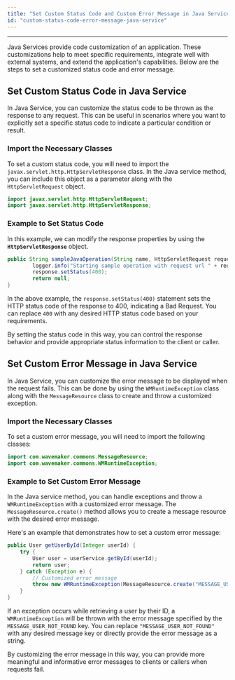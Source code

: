 ```yaml
---
title: "Set Custom Status Code and Custom Error Message in Java Service"
id: "custom-status-code-error-message-java-service"
---
```

---

Java Services provide code customization of an application. These customizations help to meet specific requirements, integrate well with external systems, and extend the application's capabilities. Below are the steps to set a customized status code and error message.

## Set Custom Status Code in Java Service

In Java Service, you can customize the status code to be thrown as the response to any request. This can be useful in scenarios where you want to explicitly set a specific status code to indicate a particular condition or result. 

### Import the Necessary Classes

To set a custom status code, you will need to import the `javax.servlet.http.HttpServletResponse` class. In the Java service method, you can include this object as a parameter along with the `HttpServletRequest` object.

```java
import javax.servlet.http.HttpServletRequest;
import javax.servlet.http.HttpServletResponse;
```

### Example to Set Status Code

In this example, we can modify the response properties by using the **`HttpServletResponse`** object.

```Java
public String sampleJavaOperation(String name, HttpServletRequest request, HttpServletResponse response) {
        logger.info("Starting sample operation with request url " + request.getRequestURL().toString());
        response.setStatus(400);
        return null;
}
```

In the above example, the `response.setStatus(400)` statement sets the HTTP status code of the response to 400, indicating a Bad Request. You can replace `400` with any desired HTTP status code based on your requirements.

By setting the status code in this way, you can control the response behavior and provide appropriate status information to the client or caller.

## Set Custom Error Message in Java Service

In Java Service, you can customize the error message to be displayed when the request fails. This can be done by using the `WMRuntimeException` class along with the `MessageResource` class to create and throw a customized exception.

### Import the Necessary Classes

To set a custom error message, you will need to import the following classes:

```java
import com.wavemaker.commons.MessageResource;
import com.wavemaker.commons.WMRuntimeException;
```

### Example to Set Custom Error Message

In the Java service method, you can handle exceptions and throw a `WMRuntimeException` with a customized error message. The `MessageResource.create()` method allows you to create a message resource with the desired error message.

Here's an example that demonstrates how to set a custom error message:

```java
public User getUserById(Integer userId) {
    try {
        User user = userService.getById(userId);
        return user;
    } catch (Exception e) {
        // Customized error message
        throw new WMRuntimeException(MessageResource.create("MESSAGE_USER_NOT_FOUND"));
    }
}
```

If an exception occurs while retrieving a user by their ID, a `WMRuntimeException` will be thrown with the error message specified by the `MESSAGE_USER_NOT_FOUND` key. You can replace `"MESSAGE_USER_NOT_FOUND"` with any desired message key or directly provide the error message as a string.

By customizing the error message in this way, you can provide more meaningful and informative error messages to clients or callers when requests fail.